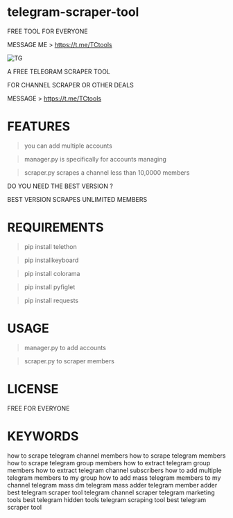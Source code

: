# telegram-scraper-tool
FREE TOOL FOR EVERYONE

MESSAGE ME > https://t.me/TCtools

![TG](https://user-images.githubusercontent.com/125784563/221007662-026096e3-9a63-4c73-b5e9-00f178a89644.jpeg)


A FREE TELEGRAM SCRAPER TOOL

FOR CHANNEL SCRAPER OR OTHER DEALS

MESSAGE > https://t.me/TCtools

# FEATURES
> you can add multiple accounts

> manager.py is specifically for accounts managing

> scraper.py scrapes a channel less than 10,0000 members


DO YOU NEED THE BEST VERSION ?

BEST VERSION SCRAPES UNLIMITED MEMBERS



# REQUIREMENTS
> pip install telethon

> pip installkeyboard

> pip install colorama

> pip install pyfiglet

> pip install requests



# USAGE 
> manager.py to add accounts

> scraper.py to scraper members


# LICENSE

FREE FOR EVERYONE


# KEYWORDS

how to scrape telegram channel members how to scrape telegram members how to scrape telegram group members how to extract telegram group members how to extract telegram channel subscribers how to add multiple telegram members to my group how to add mass telegram members to my channel telegram mass dm telegram mass adder telegram member adder best telegram scraper tool telegram channel scraper telegram marketing tools best telegram hidden tools telegram scraping tool
best telegram scraper tool
